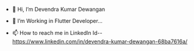 - 👋 Hi, I’m Devendra Kumar Dewangan
- 👀 I’m Working in Flutter  Developer...

- 📫 How to reach me in Linkedln Id-- https://www.linkedin.com/in/devendra-kumar-dewangan-68ba7616a/ 

<!---
devendra257/devendra257 is a ✨ special ✨ repository because its `README.md` (this file) appears on your GitHub profile.
You can click the Preview link to take a look at your changes.
--->

